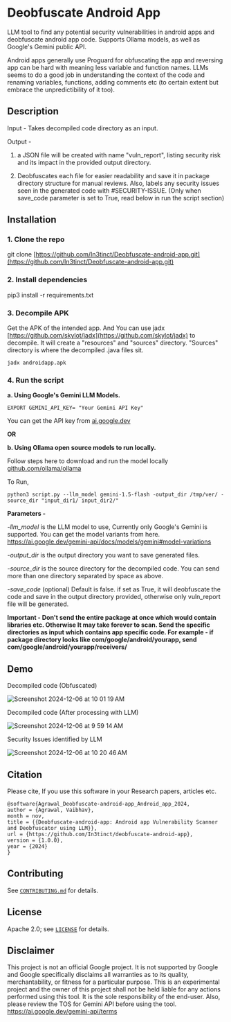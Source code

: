 # Deobfuscate Android App

LLM tool to find any potential security vulnerabilities in android apps and deobfuscate android app code. Supports Ollama models, as well as Google's Gemini public API. 

Android apps generally use Proguard for obfuscating the app and reversing app can be hard with meaning less variable and function names. LLMs seems to do a good job in understanding the context of the code and renaming variables, functions, adding comments etc (to certain extent but embrace the unpredictibility of it too).

## Description

Input - Takes decompiled code directory as an input.

Output -

1) a JSON file will be created with name "vuln_report", listing security risk and its impact in the provided output directory.

2) Deobfuscates each file for easier readability and save it in package directory structure for manual reviews. Also, labels any security issues seen in the generated code with #SECURITY-ISSUE. (Only when save_code parameter is set to True, read below in run the script section)

## Installation

### 1. Clone the repo

git clone [https://github.com/In3tinct/Deobfuscate-android-app.git](https://github.com/In3tinct/Deobfuscate-android-app.git)

### 2. Install dependencies 

pip3 install -r requirements.txt

### 3. Decompile APK

Get the APK of the intended app. And You can use jadx [https://github.com/skylot/jadx](https://github.com/skylot/jadx) to decompile.
It will create a "resources" and "sources" directory. "Sources" directory is where the decompiled .java files sit.

`jadx androidapp.apk`

### 4. Run the script 

**a. Using Google's Gemini LLM Models.**

`EXPORT GEMINI_API_KEY= "Your Gemini API Key"`

You can get the API key from [ai.google.dev](https://ai.google.dev/)

**OR**

**b. Using Ollama open source models to run locally.**

Follow steps here to download and run the model locally [github.com/ollama/ollama](https://github.com/ollama/ollama) 

To Run, 

`python3 script.py --llm_model gemini-1.5-flash -output_dir /tmp/ver/ -source_dir "input_dir1/ input_dir2/"`

**Parameters -** 

*-llm_model* is the LLM model to use, Currently only Google's Gemini is supported. You can get the model variants from here. https://ai.google.dev/gemini-api/docs/models/gemini#model-variations

*-output_dir* is the output directory you want to save generated files.

*-source_dir* is the source directory for the decompiled code. You can send more than one directory separated by space as above.

*-save_code* (optional) Default is false. if set as True, it will deobfuscate the code and save in the output directory provided, otherwise only vuln_report file will be generated.

**Important - Don't send the entire package at once which would contain libraries etc. Otherwise It may take forever to scan. Send the specific directories as input which contains app specific code. For example - if package directory looks like com/google/android/yourapp, send com/google/android/yourapp/receivers/**

## Demo

Decompiled code (Obfuscated)

![Screenshot 2024-12-06 at 10 01 19 AM](https://github.com/user-attachments/assets/1908bbd7-3354-4fcc-adbb-64dee857ae2d)

Decompiled code (After processing with LLM)

![Screenshot 2024-12-06 at 9 59 14 AM](https://github.com/user-attachments/assets/a9c8d34d-3a24-4f64-819a-b908a8dc815f)

Security Issues identified by LLM

![Screenshot 2024-12-06 at 10 20 46 AM](https://github.com/user-attachments/assets/bba67dd9-69e8-4323-b696-203a232a33cd)

## Citation
Please cite, If you use this software in your Research papers, articles etc.

```
@software{Agrawal_Deobfuscate-android-app_Android_app_2024,
author = {Agrawal, Vaibhav},
month = nov,
title = {{Deobfuscate-android-app: Android app Vulnerability Scanner and Deobfuscator using LLM}},
url = {https://github.com/In3tinct/deobfuscate-android-app},
version = {1.0.0},
year = {2024}
}
```

## Contributing

See [`CONTRIBUTING.md`](docs/CONTRIBUTING.md) for details.

## License

Apache 2.0; see [`LICENSE`](LICENSE) for details.

## Disclaimer

This project is not an official Google project. It is not supported by
Google and Google specifically disclaims all warranties as to its quality,
merchantability, or fitness for a particular purpose. 
This is an experimental project and the owner of this project shall not be held liable for any actions performed using this tool. It is the sole responsibility of the end-user.
Also, please review the TOS for Gemini API before using the tool. https://ai.google.dev/gemini-api/terms
